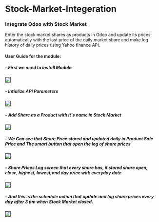 # Stock-Market-Integeration
### Integrate Odoo with Stock Market 

Enter the stock market shares as products in Odoo and update its prices
automatically with the last price of the daily market share and make log 
history of daily prices using Yahoo finance API.

#### User Guide for the module:

##### - First we need to install Module
<div>
  <img src="https://user-images.githubusercontent.com/73013300/191676905-a2af457b-f96f-4a95-9706-f631e7043961.png" name="Install Module" border="1"/>
</div>

##### - Intialize API Parameters
<div>
  <img src="https://user-images.githubusercontent.com/73013300/191680132-5a1549d6-8f8b-48ca-a191-40f71bba8f5c.png" name="Install Module" border="1"/>
</div>

##### - Add Share as a Product with It's name in Stock Market
<div>
  <img src="https://user-images.githubusercontent.com/73013300/191680695-c28f582f-2157-4f8c-a77d-2bc3d9e5bdae.png" name="Install Module" border="1"/>
</div>

##### - We Can see that Share Price stored and updated daily in Product Sale Price and The smart button that open the log of share prices
<div>
  <img src="https://user-images.githubusercontent.com/73013300/191682957-6e6dd6c1-4c57-4a14-aa0f-54dcd0473e91.png" name="Install Module" border="1"/>
</div>

##### - Share Prices Log screen that every share has, it stored share open, close, highest, lowest,and day price with everyday date
<div>
  <img src="https://user-images.githubusercontent.com/73013300/191684319-5a0aaa39-5ddb-45cd-aacf-181642d94db9.png" name="Install Module" border="1"/>
</div>

##### - And this is the schedule action that update and log share prices every day after 3 pm when Stock Market closed.
<div>
  <img src="https://user-images.githubusercontent.com/73013300/191685002-7a7e79b5-c353-45ce-9ed1-fc6fe64fd587.png" name="Install Module" border="1"/>
</div>
